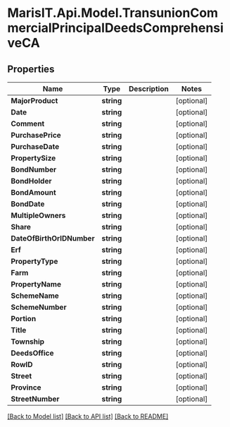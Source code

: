 
# MarisIT.Api.Model.TransunionCommercialPrincipalDeedsComprehensiveCA

## Properties

Name | Type | Description | Notes
------------ | ------------- | ------------- | -------------
**MajorProduct** | **string** |  | [optional] 
**Date** | **string** |  | [optional] 
**Comment** | **string** |  | [optional] 
**PurchasePrice** | **string** |  | [optional] 
**PurchaseDate** | **string** |  | [optional] 
**PropertySize** | **string** |  | [optional] 
**BondNumber** | **string** |  | [optional] 
**BondHolder** | **string** |  | [optional] 
**BondAmount** | **string** |  | [optional] 
**BondDate** | **string** |  | [optional] 
**MultipleOwners** | **string** |  | [optional] 
**Share** | **string** |  | [optional] 
**DateOfBirthOrIDNumber** | **string** |  | [optional] 
**Erf** | **string** |  | [optional] 
**PropertyType** | **string** |  | [optional] 
**Farm** | **string** |  | [optional] 
**PropertyName** | **string** |  | [optional] 
**SchemeName** | **string** |  | [optional] 
**SchemeNumber** | **string** |  | [optional] 
**Portion** | **string** |  | [optional] 
**Title** | **string** |  | [optional] 
**Township** | **string** |  | [optional] 
**DeedsOffice** | **string** |  | [optional] 
**RowID** | **string** |  | [optional] 
**Street** | **string** |  | [optional] 
**Province** | **string** |  | [optional] 
**StreetNumber** | **string** |  | [optional] 

[[Back to Model list]](../README.md#documentation-for-models)
[[Back to API list]](../README.md#documentation-for-api-endpoints)
[[Back to README]](../README.md)

